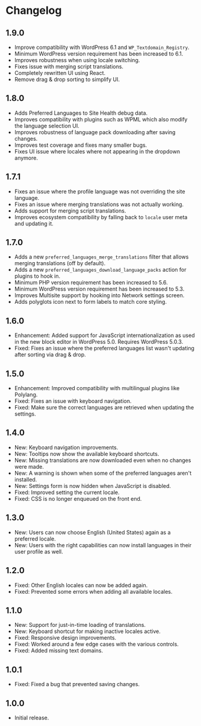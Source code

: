 # Changelog

## 1.9.0

* Improve compatibility with WordPress 6.1 and `WP_Textdomain_Registry`.
* Minimum WordPress version requirement has been increased to 6.1.
* Improves robustness when using locale switching.
* Fixes issue with merging script translations.
* Completely rewritten UI using React.
* Remove drag & drop sorting to simplify UI.

## 1.8.0

* Adds Preferred Languages to Site Health debug data.
* Improves compatibility with plugins such as WPML which also modify the language selection UI.
* Improves robustness of language pack downloading after saving changes.
* Improves test coverage and fixes many smaller bugs.
* Fixes UI issue where locales where not appearing in the dropdown anymore.

## 1.7.1

* Fixes an issue where the profile language was not overriding the site language.
* Fixes an issue where merging translations was not actually working.
* Adds support for merging script translations.
* Improves ecosystem compatibility by falling back to `locale` user meta and updating it.

## 1.7.0

* Adds a new `preferred_languages_merge_translations` filter that allows merging translations (off by default).
* Adds a new `preferred_languages_download_language_packs` action for plugins to hook in.
* Minimum PHP version requirement has been increased to 5.6.
* Minimum WordPress version requirement has been increased to 5.3.
* Improves Multisite support by hooking into Network settings screen.
* Adds polyglots icon next to form labels to match core styling.

## 1.6.0

* Enhancement: Added support for JavaScript internationalization as used in the new block editor in WordPress 5.0. Requires WordPress 5.0.3.
* Fixed: Fixes an issue where the preferred languages list wasn't updating after sorting via drag & drop.

## 1.5.0

* Enhancement: Improved compatibility with multilingual plugins like Polylang.
* Fixed: Fixes an issue with keyboard navigation.
* Fixed: Make sure the correct languages are retrieved when updating the settings.

## 1.4.0

* New: Keyboard navigation improvements.
* New: Tooltips now show the available keyboard shortcuts.
* New: Missing translations are now downloaded even when no changes were made.
* New: A warning is shown when some of the preferred languages aren't installed.
* New: Settings form is now hidden when JavaScript is disabled.
* Fixed: Improved setting the current locale.
* Fixed: CSS is no longer enqueued on the front end.

## 1.3.0

* New: Users can now choose English (United States) again as a preferred locale.
* New: Users with the right capabilities can now install languages in their user profile as well.

## 1.2.0

* Fixed: Other English locales can now be added again.
* Fixed: Prevented some errors when adding all available locales.

## 1.1.0

* New: Support for just-in-time loading of translations.
* New: Keyboard shortcut for making inactive locales active.
* Fixed: Responsive design improvements.
* Fixed: Worked around a few edge cases with the various controls.
* Fixed: Added missing text domains.

## 1.0.1

* Fixed: Fixed a bug that prevented saving changes.

## 1.0.0

* Initial release.
